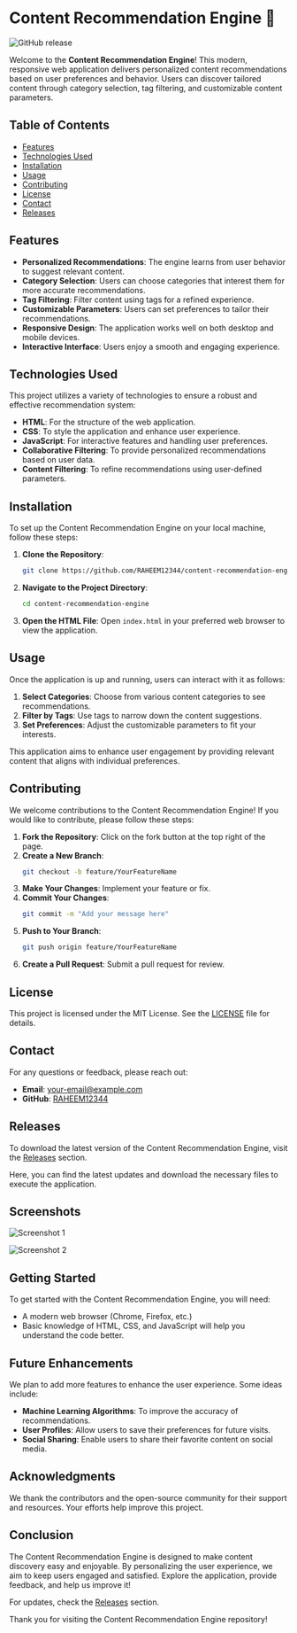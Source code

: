 # Content Recommendation Engine 🌟

![GitHub release](https://img.shields.io/github/release/RAHEEM12344/content-recommendation-engine.svg)

Welcome to the **Content Recommendation Engine**! This modern, responsive web application delivers personalized content recommendations based on user preferences and behavior. Users can discover tailored content through category selection, tag filtering, and customizable content parameters. 

## Table of Contents

- [Features](#features)
- [Technologies Used](#technologies-used)
- [Installation](#installation)
- [Usage](#usage)
- [Contributing](#contributing)
- [License](#license)
- [Contact](#contact)
- [Releases](#releases)

## Features

- **Personalized Recommendations**: The engine learns from user behavior to suggest relevant content.
- **Category Selection**: Users can choose categories that interest them for more accurate recommendations.
- **Tag Filtering**: Filter content using tags for a refined experience.
- **Customizable Parameters**: Users can set preferences to tailor their recommendations.
- **Responsive Design**: The application works well on both desktop and mobile devices.
- **Interactive Interface**: Users enjoy a smooth and engaging experience.

## Technologies Used

This project utilizes a variety of technologies to ensure a robust and effective recommendation system:

- **HTML**: For the structure of the web application.
- **CSS**: To style the application and enhance user experience.
- **JavaScript**: For interactive features and handling user preferences.
- **Collaborative Filtering**: To provide personalized recommendations based on user data.
- **Content Filtering**: To refine recommendations using user-defined parameters.

## Installation

To set up the Content Recommendation Engine on your local machine, follow these steps:

1. **Clone the Repository**:
   ```bash
   git clone https://github.com/RAHEEM12344/content-recommendation-engine.git
   ```

2. **Navigate to the Project Directory**:
   ```bash
   cd content-recommendation-engine
   ```

3. **Open the HTML File**:
   Open `index.html` in your preferred web browser to view the application.

## Usage

Once the application is up and running, users can interact with it as follows:

1. **Select Categories**: Choose from various content categories to see recommendations.
2. **Filter by Tags**: Use tags to narrow down the content suggestions.
3. **Set Preferences**: Adjust the customizable parameters to fit your interests.

This application aims to enhance user engagement by providing relevant content that aligns with individual preferences.

## Contributing

We welcome contributions to the Content Recommendation Engine! If you would like to contribute, please follow these steps:

1. **Fork the Repository**: Click on the fork button at the top right of the page.
2. **Create a New Branch**:
   ```bash
   git checkout -b feature/YourFeatureName
   ```
3. **Make Your Changes**: Implement your feature or fix.
4. **Commit Your Changes**:
   ```bash
   git commit -m "Add your message here"
   ```
5. **Push to Your Branch**:
   ```bash
   git push origin feature/YourFeatureName
   ```
6. **Create a Pull Request**: Submit a pull request for review.

## License

This project is licensed under the MIT License. See the [LICENSE](LICENSE) file for details.

## Contact

For any questions or feedback, please reach out:

- **Email**: [your-email@example.com](mailto:your-email@example.com)
- **GitHub**: [RAHEEM12344](https://github.com/RAHEEM12344)

## Releases

To download the latest version of the Content Recommendation Engine, visit the [Releases](https://github.com/RAHEEM12344/content-recommendation-engine/releases) section. 

Here, you can find the latest updates and download the necessary files to execute the application.

## Screenshots

![Screenshot 1](https://via.placeholder.com/800x400?text=Content+Recommendation+Engine+Screenshot+1)

![Screenshot 2](https://via.placeholder.com/800x400?text=Content+Recommendation+Engine+Screenshot+2)

## Getting Started

To get started with the Content Recommendation Engine, you will need:

- A modern web browser (Chrome, Firefox, etc.)
- Basic knowledge of HTML, CSS, and JavaScript will help you understand the code better.

## Future Enhancements

We plan to add more features to enhance the user experience. Some ideas include:

- **Machine Learning Algorithms**: To improve the accuracy of recommendations.
- **User Profiles**: Allow users to save their preferences for future visits.
- **Social Sharing**: Enable users to share their favorite content on social media.

## Acknowledgments

We thank the contributors and the open-source community for their support and resources. Your efforts help improve this project.

## Conclusion

The Content Recommendation Engine is designed to make content discovery easy and enjoyable. By personalizing the user experience, we aim to keep users engaged and satisfied. Explore the application, provide feedback, and help us improve it!

For updates, check the [Releases](https://github.com/RAHEEM12344/content-recommendation-engine/releases) section. 

Thank you for visiting the Content Recommendation Engine repository!